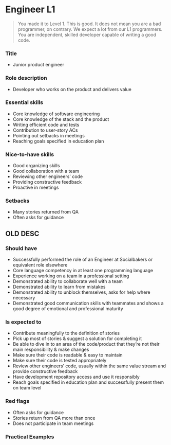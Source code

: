 # Engineer L1
> You made it to Level 1. This is good. It does not mean you are a bad programmer, on contrary. We expect a lot from our L1 programmers. You are independent, skilled developer capable of writing a good code.

### Title
* Junior product engineer

### Role description
* Developer who works on the product and delivers value

### Essential skills
* Core knowledge of software engineering
* Core knowledge of the stack and the product
* Writing efficient code and tests
* Contribution to user-story ACs
* Pointing out setbacks in meetings
* Reaching goals specified in education plan

### Nice-to-have skills
* Good organizing skills
* Good collaboration with a team
* Reviewing other engineers' code
* Providing constructive feedback
* Proactive in meetings

### Setbacks
* Many stories returned from QA
* Often asks for guidance

## OLD DESC


### Should have

* Successfully performed the role of an Engineer at Socialbakers or equivalent role elsewhere
* Core language competency in at least one programming language
* Experience working on a team in a professional setting
* Demonstrated ability to collaborate well with a team
* Demonstrated ability to learn from mistakes
* Demonstrated ability to unblock themselves, asks for help where necessary
* Demonstrated good communication skills with teammates and shows a good degree of emotional and professional maturity

### Is expected to

* Contribute meaningfully to the definition of stories
* Pick up most of stories & suggest a solution for completing it
* Be able to dive in to an area of the code/product that they’re not their main responsibility & make changes
* Make sure their code is readable & easy to maintain
* Make sure their code is tested appropriately
* Review other engineers’ code, usually within the same value stream and provide constructive feedback
* Have development repository access and use it responsibly
* Reach goals specified in education plan and successfully present them on team level

### Red flags
* Often asks for guidance 
* Stories return from QA more than once
* Does not participate in team meetings

### Practical Examples
